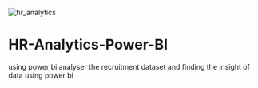 ![hr_analytics](https://user-images.githubusercontent.com/61107453/132121784-efdcdb0d-ca47-4714-95cc-a01040e14942.gif)
# HR-Analytics-Power-BI
using power bi analyser the recruitment dataset and finding the insight of data using power bi

